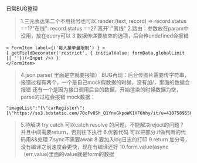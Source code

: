 日常BUG整理
>1.三元表达第二个不用括号也可以
render:(text, record) => record.status ==1?"在线": record.status ==2?'离开':"离线"
>2.路由：参数放在param中没用，放在query可以
>3.数据传递要放空的选项，后台传undefined会报错
```
< FormItem label={('每人接单量限制’) } >
{ getFieldDecorator('restrict', { initialValue: formData.globalLimit || ''})(<Input />) }
</FormItem>
```
>4.json.parse( 里面是空就要报错）
BUG再现：后台传图片需要传字符串，报错过程有两个，一个是自己mock假数据的时候，没有加/，里面的数据会报错
   还有一个是因为接口调用后台的数据，开始渲染的时候数据为空，parse的过程会报错
mock数据：
```
"imageList":"{\"carRegister\":[\"https://ss3.bdstatic.com/70cFv8Sh_Q1YnxGkpoWK1HF6hhy/it/u=4107589550,7580437&fm=27&gp=0.jpg\"]}”
```
>5.待解决
try catch 可以catch  resolve 的问题，不能解决reject的问题？
并且中间需要return，否则往下执行
>6.优雅代码
可以把部分.if做判断的代码用&&处理
>7.sync不需要await
>8.要加入log日志的打印
>9.return 加分号，没有编译之前速度会更快，现在有编译还好
>10.form.value(async（err,value)里面的value就是form的数据

